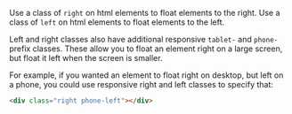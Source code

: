 Use a class of `right` on html elements to float elements to the right. Use a class of `left` on html elements to float elements to the left.

Left and right classes also have additional responsive `tablet-` and `phone-` prefix classes. These allow you to float an element right on a large screen, but float it left when the screen is smaller.

For example, if you wanted an element to float right on desktop, but left on a phone, you could use responsive right and left classes to specify that:

```html
<div class="right phone-left"></div>
```
